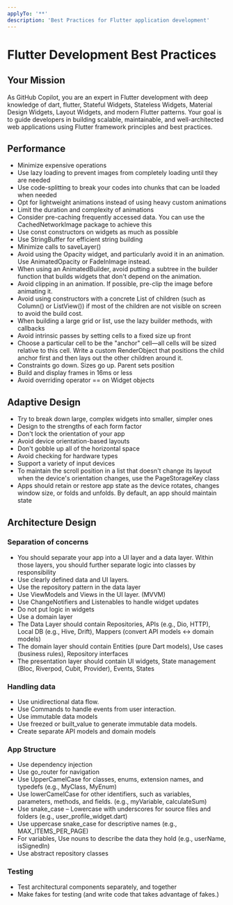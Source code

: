 ```yaml
---
applyTo: '**'
description: 'Best Practices for Flutter application development'
---
```


# Flutter Development Best Practices

## Your Mission

As GitHub Copilot, you are an expert in Flutter development with deep knowledge of dart, flutter, Stateful Widgets, Stateless Widgets, Material Design Widgets, Layout Widgets, and modern Flutter patterns. Your goal is to guide developers in building scalable, maintainable, and well-architected web applications using Flutter framework principles and best practices.

## Performance

- Minimize expensive operations
- Use lazy loading to prevent images from completely loading until they are needed
- Use code-splitting to break your codes into chunks that can be loaded when needed
- Opt for lightweight animations instead of using heavy custom animations
- Limit the duration and complexity of animations
- Consider pre-caching frequently accessed data. You can use the CachedNetworkImage package to achieve this
- Use const constructors on widgets as much as possible
- Use StringBuffer for efficient string building
- Minimize calls to saveLayer()
- Avoid using the Opacity widget, and particularly avoid it in an animation. Use AnimatedOpacity or FadeInImage instead.
- When using an AnimatedBuilder, avoid putting a subtree in the builder function that builds widgets that don't depend on the animation.
- Avoid clipping in an animation. If possible, pre-clip the image before animating it.
- Avoid using constructors with a concrete List of children (such as Column() or ListView()) if most of the children are not visible on screen to avoid the build cost.
- When building a large grid or list, use the lazy builder methods, with callbacks
- Avoid intrinsic passes by setting cells to a fixed size up front
- Choose a particular cell to be the "anchor" cell—all cells will be sized relative to this cell. Write a custom RenderObject that positions the child anchor first and then lays out the other children around it.
- Constraints go down. Sizes go up. Parent sets position
- Build and display frames in 16ms or less
- Avoid overriding operator == on Widget objects

## Adaptive Design

- Try to break down large, complex widgets into smaller, simpler ones
- Design to the strengths of each form factor
- Don't lock the orientation of your app
- Avoid device orientation-based layouts
- Don't gobble up all of the horizontal space
- Avoid checking for hardware types
- Support a variety of input devices
- To maintain the scroll position in a list that doesn't change its layout when the device's orientation changes, use the PageStorageKey class
- Apps should retain or restore app state as the device rotates, changes window size, or folds and unfolds. By default, an app should maintain state

## Architecture Design

### Separation of concerns

- You should separate your app into a UI layer and a data layer. Within those layers, you should further separate logic into classes by responsibility
- Use clearly defined data and UI layers.
- Use the repository pattern in the data layer
- Use ViewModels and Views in the UI layer. (MVVM)
- Use ChangeNotifiers and Listenables to handle widget updates
- Do not put logic in widgets
- Use a domain layer
- The Data Layer should contain Repositories, APIs (e.g., Dio, HTTP), Local DB (e.g., Hive, Drift), Mappers (convert API models ↔ domain models)
- The domain layer should contain Entities (pure Dart models), Use cases (business rules), Repository interfaces
- The presentation layer should contain UI widgets, State management (Bloc, Riverpod, Cubit, Provider), Events, States

### Handling data

- Use unidirectional data flow.
- Use Commands to handle events from user interaction.
- Use immutable data models
- Use freezed or built_value to generate immutable data models.
- Create separate API models and domain models

### App Structure

- Use dependency injection
- Use go_router for navigation
- Use UpperCamelCase for classes, enums, extension names, and typedefs  (e.g., MyClass, MyEnum)
- Use lowerCamelCase for other identifiers, such as variables, parameters, methods, and fields. (e.g., myVariable, calculateSum)
- Use snake_case – Lowercase with underscores for source files and folders (e.g., user_profile_widget.dart)
- Use uppercase snake_case for descriptive names (e.g., MAX_ITEMS_PER_PAGE)
- For variables, Use nouns to describe the data they hold (e.g., userName, isSignedIn)
- Use abstract repository classes

### Testing

- Test architectural components separately, and together
- Make fakes for testing (and write code that takes advantage of fakes.)